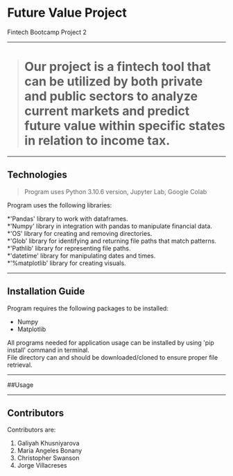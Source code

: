 # Future Value Project
Fintech Bootcamp Project 2

___
> # Our project is a fintech tool that can be utilized by both private and public sectors to analyze current markets and predict future value within specific states in relation to income tax. 
___

## Technologies

> Program uses Python 3.10.6 version, Jupyter Lab, Google Colab

Program uses the following libraries:

*'Pandas' library to work with dataframes. <br>
*'Numpy' library in integration with pandas to manipulate financial data. <br>
*'OS' library for creating and removing directories. <br>
*'Glob' library for identifying and returning file paths that match patterns. <br>
*'Pathlib' library for representing file paths.<br>
*'datetime' library for manipulating dates and times. <br>
*'%matplotlib' library for creating visuals. <br>

___

## Installation Guide

Program requires the following packages to be installed:<br>
* Numpy <br>
* Matplotlib <br>

All programs needed for application usage can be installed by using 'pip install' command in terminal. <br>
File directory can and should be downloaded/cloned to ensure proper file retrieval. <br>

___

##Usage

---

## Contributors

Contributors are:

1. Galiyah Khusniyarova
2. Maria Angeles Bonany
3. Christopher Swanson
4. Jorge Villacreses
